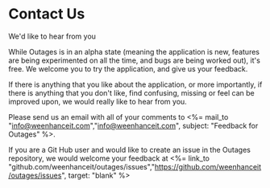 # Contact Us

We'd like to hear from you

While Outages is in an alpha state
(meaning the application is new,
features are being experimented on all the time,
and bugs are being worked out),
it's free.
We welcome you to try the application,
and give us your feedback.

If there is anything that you like about the application, or more importantly,
if there is anything that you don't like, find confusing, missing or feel can
be improved upon, we would really like to hear from you.

Please send us an email with all of your comments to
<%= mail_to "info@weenhanceit.com","info@weenhanceit.com", subject: "Feedback for Outages" %>.

If you are a Git Hub user and would like to create an issue in the Outages
repository, we would welcome your feedback at
<%= link_to "github.com/weenhanceit/outages/issues","https://github.com/weenhanceit/outages/issues",
            target: "blank" %>
